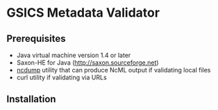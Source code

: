# GSICS Metadata Validator

## Prerequisites

* Java virtual machine version 1.4 or later
* Saxon-HE for Java (http://saxon.sourceforge.net)
* [ncdump](https://www.unidata.ucar.edu/software/netcdf/docs/netcdf/ncdump.html) utility that can produce NcML output if validating local files
* curl utility if validating via URLs

## Installation

